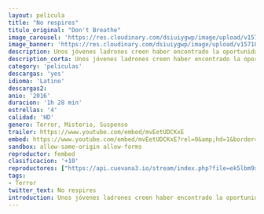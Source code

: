 ```yaml
---
layout: pelicula
title: "No respires"
titulo_original: "Don't Breathe"
image_carousel: 'https://res.cloudinary.com/dsiuiygwp/image/upload/v1571800585/no-respires-min_tnyyqt.jpg'
image_banner: 'https://res.cloudinary.com/dsiuiygwp/image/upload/v1571800587/maxresdefault_4_-min_o43apd.jpg'
description: Unos jóvenes ladrones creen haber encontrado la oportunidad de cometer el robo perfecto. Su objetivo será un ciego solitario, poseedor de millones de dólares ocultos. Pero tan pronto como entran en su casa serán conscientes de su error, pues se encontrarán atrapados y luchando por sobrevivir contra un psicópata con sus propios y temibles secretos.
description_corta: Unos jóvenes ladrones creen haber encontrado la oportunidad de cometer el robo perfecto. Su objetivo será un ciego solitario, poseedor de millones de dólares ocultos. Pero tan pronto como entran en su casa serán conscientes de su error, pues...
category: 'peliculas'
descargas: 'yes'
idioma: 'Latino'
descargas2:
anio: '2016'
duracion: '1h 28 min'
estrellas: '4'
calidad: 'HD'
genero: Terror, Misterio, Suspenso
trailer: https://www.youtube.com/embed/mvEetUDCKxE
embed: https://www.youtube.com/embed/mvEetUDCKxE?rel=0&amp;hd=1&border=0&wmode=opaque&enablejsapi=1&modestbranding=1&controls=1&showinfo=1
sandbox: allow-same-origin allow-forms
reproductor: fembed
clasificacion: '+10'
reproductores: ["https://api.cuevana3.io/stream/index.php?file=ek5lbm9xYWNrS0xYMTZLa2xNbkdvY3ZTb3BtZng4TGp6ZFpobGFMUGtPYmR6Nm1Ub1kvUjVjbldtS0NXeDQ2bGw1aHFZMnlRd3VQVTFxT2hwNURFNHRHU3A2Wm5rNWVqbTVOcmtYK2p0ZEtzcDJHZm81WT0"]
tags:
- Terror
twitter_text: No respires
introduction: Unos jóvenes ladrones creen haber encontrado la oportunidad de cometer el robo perfecto. Su objetivo será un ciego solitario, poseedor de millones de dólares ocultos. Pero tan pronto como entran en su casa serán conscientes de su error, pues...
---
```



 







